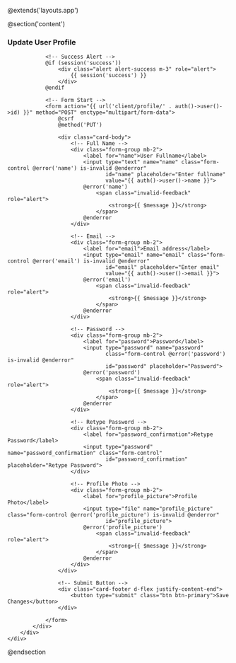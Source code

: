 @extends('layouts.app')

@section('content')
<div class="container">
    <div class="row mt-3">
        <div class="col-md-6">
            <div class="card">
                <div class="card-header">
                    <h3 class="card-title">Update User Profile</h3>
                </div>

                <!-- Success Alert -->
                @if (session('success'))
                    <div class="alert alert-success m-3" role="alert">
                        {{ session('success') }}
                    </div>
                @endif

                <!-- Form Start -->
                <form action="{{ url('client/profile/' . auth()->user()->id) }}" method="POST" enctype="multipart/form-data">
                    @csrf
                    @method('PUT')

                    <div class="card-body">
                        <!-- Full Name -->
                        <div class="form-group mb-2">
                            <label for="name">User Fullname</label>
                            <input type="text" name="name" class="form-control @error('name') is-invalid @enderror"
                                   id="name" placeholder="Enter fullname"
                                   value="{{ auth()->user()->name }}">
                            @error('name')
                                <span class="invalid-feedback" role="alert">
                                    <strong>{{ $message }}</strong>
                                </span>
                            @enderror
                        </div>

                        <!-- Email -->
                        <div class="form-group mb-2">
                            <label for="email">Email address</label>
                            <input type="email" name="email" class="form-control @error('email') is-invalid @enderror"
                                   id="email" placeholder="Enter email"
                                   value="{{ auth()->user()->email }}">
                            @error('email')
                                <span class="invalid-feedback" role="alert">
                                    <strong>{{ $message }}</strong>
                                </span>
                            @enderror
                        </div>

                        <!-- Password -->
                        <div class="form-group mb-2">
                            <label for="password">Password</label>
                            <input type="password" name="password"
                                   class="form-control @error('password') is-invalid @enderror"
                                   id="password" placeholder="Password">
                            @error('password')
                                <span class="invalid-feedback" role="alert">
                                    <strong>{{ $message }}</strong>
                                </span>
                            @enderror
                        </div>

                        <!-- Retype Password -->
                        <div class="form-group mb-2">
                            <label for="password_confirmation">Retype Password</label>
                            <input type="password" name="password_confirmation" class="form-control"
                                   id="password_confirmation" placeholder="Retype Password">
                        </div>

                        <!-- Profile Photo -->
                        <div class="form-group mb-2">
                            <label for="profile_picture">Profile Photo</label>
                            <input type="file" name="profile_picture" class="form-control @error('profile_picture') is-invalid @enderror"
                                   id="profile_picture">
                            @error('profile_picture')
                                <span class="invalid-feedback" role="alert">
                                    <strong>{{ $message }}</strong>
                                </span>
                            @enderror
                        </div>
                    </div>

                    <!-- Submit Button -->
                    <div class="card-footer d-flex justify-content-end">
                        <button type="submit" class="btn btn-primary">Save Changes</button>
                    </div>

                </form>
            </div>
        </div>
    </div>
</div>
@endsection
